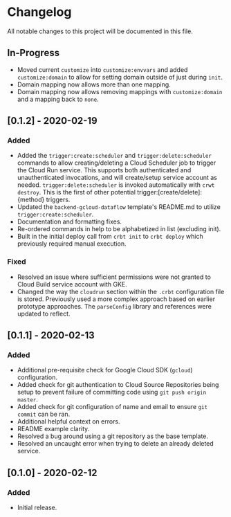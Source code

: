 # Changelog

All notable changes to this project will be documented in this file.

## In-Progress

- Moved current `customize` into `customize:envvars` and added `customize:domain` to allow for setting domain outside of just during `init`.
- Domain mapping now allows more than one mapping.
- Domain mapping now allows removing mappings with `customize:domain` and a mapping back to `none`.

## [0.1.2] - 2020-02-19

### Added

-   Added the `trigger:create:scheduler` and `trigger:delete:scheduler` commands to allow creating/deleting a Cloud Scheduler job to trigger the Cloud Run service. This supports both authenticated and unauthenticated invocations, and will create/setup service account as needed. `trigger:delete:scheduler` is invoked automatically with `crwt destroy`. This is the first of other potential trigger:[create/delete]:{method} triggers.
-   Updated the `backend-gcloud-dataflow` template's README.md to utilize `trigger:create:scheduler`.
-   Documentation and formatting fixes.
-   Re-ordered commands in help to be alphabetized in list (excluding init).
-   Built in the initial deploy call from `crbt init` to `crbt deploy` which previously required manual execution.

### Fixed

-   Resolved an issue where sufficient permissions were not granted to Cloud Build service account with GKE.
-   Changed the way the `cloudrun` section within the `.crbt` configuration file is stored. Previously used a more complex approach based on earlier prototype approaches. The `parseConfig` library and references were updated to reflect.

## [0.1.1] - 2020-02-13

### Added

-   Additional pre-requisite check for Google Cloud SDK (`gcloud`) configuration.
-   Added check for git authentication to Cloud Source Repositories being setup to prevent failure of committing code using `git push origin master`.
-   Added check for git configuration of name and email to ensure `git commit` can be ran.
-   Additional helpful context on errors.
-   README example clarity.
-   Resolved a bug around using a git repository as the base template.
-   Resolved an uncaught error when trying to delete an already deleted service.

## [0.1.0] - 2020-02-12

### Added

-   Initial release.
